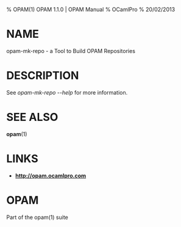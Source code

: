 % OPAM(1) OPAM 1.1.0 | OPAM Manual
% OCamlPro
% 20/02/2013

# NAME

opam-mk-repo - a Tool to Build OPAM Repositories

# DESCRIPTION

See *opam-mk-repo --help* for more information.
# SEE ALSO

**opam**(1)

# LINKS

* **http://opam.ocamlpro.com**

# OPAM

Part of the opam(1) suite
